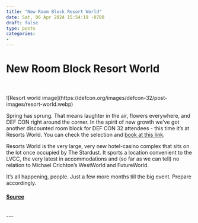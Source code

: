 ```yaml
---
title: "New Room Block Resort World"
date: Sat, 06 Apr 2024 15:54:19 -0700
draft: false
type: posts
categories: 
- 
---
```

# New Room Block Resort World

<br/>

<br/>
![Resort world image](https://defcon.org/images/defcon-32/post-images/resort-world.webp)  

Spring has sprung. That means laughter in the air, flowers everywhere, and DEF CON right around the corner. In the spirit of new growth we’ve got another discounted room block for DEF CON 32 attendees - this time it’s at Resorts World. You can check the selection and [book at this link](https://book.passkey.com/e/50812150).  
  
Resorts World is the very large, very new hotel-casino complex that sits on the lot once occupied by The Stardust. It sports a location convenient to the LVCC, the very latest in accommodations and (so far as we can tell) no relation to Michael Crichton’s WestWorld and FutureWorld.  
  
It’s all happening, people. Just a few more months till the big event. Prepare accordingly.

#### [Source](https://book.passkey.com/e/50812150)

<br/>
---
